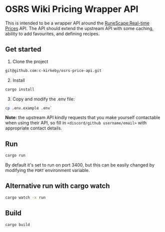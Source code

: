 # OSRS Wiki Pricing Wrapper API

This is intended to be a wrapper API around the [RuneScape:Real-time Prices](https://oldschool.runescape.wiki/w/RuneScape:Real-time_Prices) API. The API should extend the upstream API with some caching, ability to add favourites, and defining recipes.

## Get started

1. Clone the project
```sh
git@github.com:c-kirkeby/osrs-price-api.git
```
2. Install
```sh
cargo install
```
3. Copy and modify the .env file:
```sh
cp .env.example .env`
```

**Note:** the upstream API kindly requests that you make yourself contactable when using their API, so fill in `<discord/github username/email>` with appropriate contact details.

## Run

```sh
cargo run
```

By default it's set to run on port 3400, but this can be easily changed by modifying the `PORT` environment variable.

## Alternative run with cargo watch

```sh
cargo watch -x run
```

## Build

```sh
cargo build
```


